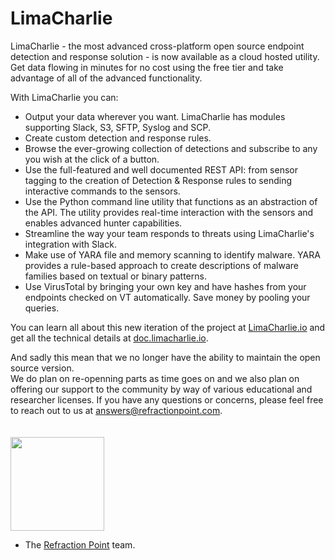 # LimaCharlie
LimaCharlie - the most advanced cross-platform open source endpoint detection and response solution - is now available as a cloud hosted utility. Get data flowing in minutes for no cost using the free tier and take advantage of all of the advanced functionality.

With LimaCharlie you can:

- Output your data wherever you want. LimaCharlie has modules supporting Slack, S3, SFTP, Syslog and SCP.
- Create custom detection and response rules.
- Browse the ever-growing collection of detections and subscribe to any you wish at the click of a button.
- Use the full-featured and well documented REST API: from sensor tagging to the creation of Detection & Response rules to sending interactive commands to the sensors.
- Use the Python command line utility that functions as an abstraction of the API. The utility provides real-time interaction with the sensors and enables advanced hunter capabilities.
- Streamline the way your team responds to threats using LimaCharlie's integration with Slack.
- Make use of YARA file and memory scanning to identify malware. YARA provides a rule-based approach to create descriptions of malware families based on textual or binary patterns.
- Use VirusTotal by bringing your own key and have hashes from your endpoints checked on VT automatically. Save money by pooling your queries.

You can learn all about this new iteration of the project at [LimaCharlie.io](https://limacharlie.io) and get all the technical details at [doc.limacharlie.io](http://doc.limacharlie.io/en/master/).

And sadly this mean that we no longer have the ability to maintain the open source version.<br/>
We do plan on re-openning parts as time goes on and we also plan on offering our support to the community by way of various
educational and researcher licenses. If you have any questions or concerns, please feel free to reach out to us at answers@refractionpoint.com.
<br/>
<br/>
<br/>
<img src="https://lcio.nyc3.digitaloceanspaces.com/rp.png" width="150">
- The [Refraction Point](https://www.refractionpoint.com/) team.

